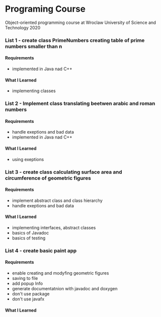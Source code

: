 # Programing Course
Object-oriented programming course at Wroclaw University of Science and Technology
2020

### List 1 - create class PrimeNumbers creating table of prime numbers smaller than n
#### Requirements
* implemented in Java nad C++
#### What I Learned
* implementing classes

### List 2 - Implement class translating beetwen arabic and roman numbers
#### Requirements
* handle exeptions and bad data
* implemented in Java nad C++
#### What I Learned
* using exeptions

### List 3 - create class calculating surface area and circumference of geometric figures
#### Requirements
* implement abstract class and class hierarchy
* handle exeptions and bad data
#### What I Learned
* implementing interfaces, abstract classes
* basics of Javadoc
* basics of testing

### List 4 - create basic paint app
#### Requirements
* enable creating and modyfing geometric figures
* saving to file
* add popup Info
* generate documentatnion with javadoc and doxygen
* don't use package
* don't use javafx
#### What I Learned
